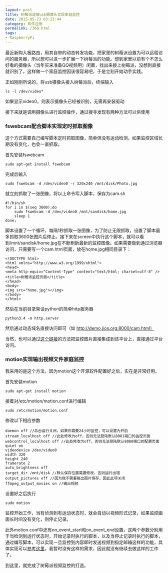 ```yaml
---
layout: post
title: 树莓派连接usb摄像头实现家庭监控
date: 2015-05-23 03:23:44
category: 软件应用
permalink: /368.html
tags:
- RaspberryPi
---
```


<!--markdown-->最近新购入极路由，用其自带的动态转发功能，把家里的树莓派设置为可以远程访问的服务器，所以想可以进一步扩展一下树莓派的功能。想到家里以前有个不怎么好看的摄像头（当年买来准备QQ视频用）闲置，找出来接上树莓派，没想到直接就识别了。这样做一个家庭监控因该很容易吧，于是立刻开始动手实践。

正如刚刚所说的，将usb摄像头接入树莓派后，终端输入

    ls -l /dev/video*
    

如果显示video0，则表示摄像头已经被识别，无需再安装驱动

接下来就是调用摄像头进行监控操作，通过搜寻发现有两种方法可以供使用

### fswebcam配合脚本实现定时抓取图像

这个方式需要自己编写脚本定时抓取图像，简单但没有运动检测，如果监控区域长期没有变化，也会一直抓取。

首先安装fswebcam

    sudo apt-get install fswebcam
    

完成后输入

    sudo fswebcam -d /dev/video0 -r 320x240 /mnt/disk/Photo.jpg
    

就立刻抓取了一张图像，将以上命令写入脚本，保存为cam.sh

    #!/bin/sh
    for i in $(seq 3600);do
        sudo fswebcam -d /dev/video0 /mnt/sandisk/home.jpg
        sleep 1
    done;
    

脚本设置了一个循环，每隔1秒抓取一张图像，为了防止无限抓取，设置了脚本最多抓取3600张图片后停止。接下来在screen中执行这个脚本，就可以看到/mnt/sandisk/home.jpg在不断刷新最新的监控图像。如果需要做到通过浏览器访问，只需要写一个cam.html页面，放在home.jpg相同目录下：

    <!DOCTYPE html>
    <html xmlns="http://www.w3.org/1999/xhtml">
    <head>
    <meta http-equiv="Content-Type" content="text/html; charset=utf-8" />
    <title>树莓派监控页面</title>
    </head>
    <body>
    <img src="home.jpg"></img>
    </body>
    </html>
    

然后在当前目录架设python的简单http服务器

    python3.4 -m http.server
    

然后通过动态域名直接访问即可（如 http://demo.jios.org:8000/cam.html）

当然，也可以通过[这个链接][1]的方法把监控图片直接集成到该平台上，直接通过平台访问。

### motion实现输出视频文件家庭监控

我采用的是这个方法，因为motion这个开源软件配置好之后，实在是非常好用。

首先安装motion

    sudo apt-get install motion
    

接着对/etc/motion/motion.conf进行编辑

    sudo /etc/motion/motion.conf
    

修改以下相应参数

    daemon off //后台运行关闭，如果你需要24小时监控，可以设置为开启
    stream_localhost off //此处修改为off，否则无法登陆默认8081端口的监控页面
    webcontrol_localhost off //此处修改为off，否则无法登陆默认8080端口的配置页面
    quiet on
    videodevice /dev/video0
    width 320
    height 240
    framerate 2
    auto_brightness off
    target_dir /mnt/disk //默认保存位置需要修改，否则运行出错
    output_pictures off //因为我不需要输出图片保存，因此此项关闭
    ffmpeg_output_movies on //输出视频
    

设置好之后执行

    sudo motion
    

监控开始工作，当有侦测到有运动状态时，就会自动以视频形式记录，如果监控画面长时间没有变化，则停止记录。

此外motion.conf中还有on\_event\_start和on\_event\_end设置，这两个参数分别用于当检测到运行状态时，开始记录时执行的脚本，以及当停止记录时执行的脚本，通过编写脚本，可以实现一旦监控到内容即时发送视频到指定邮箱这样的功能，具体实现可以[参考这里][2]，我暂时没有这样的需求，因此就没有继续去做这样的工作了。

到这里，就完成了树莓派视频监控的打造。

 [1]: http://bbs.yeelink.net/thread-108-1-1.html
 [2]: http://www.openwrt.org.cn/bbs/thread-16243-1-1.html